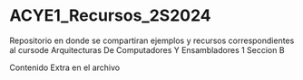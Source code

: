# ACYE1_Recursos_2S2024
Repositorio en donde se compartiran ejemplos y recursos correspondientes al cursode Arquitecturas De Computadores Y Ensambladores 1 Seccion B

Contenido Extra en el archivo

